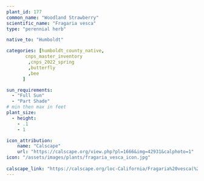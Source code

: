 ```yaml
---
plant_id: 177 
common_name: "Woodland Strawberry"
scientific_name: "Fragaria vesca"
type: "perennial herb"

native_to: "Humboldt"

categories: [humboldt_county_native,
       cnps_master_inventory
        ,cnps_2022_spring
        ,butterfly
        ,bee
      ]

sun_requirements:
  - "Full Sun"
  - "Part Shade"
# min then max in feet
plant_size:
  - height: 
    - .1 
    - 1

icon_attribution: 
    name: "Calscape"
    url: "https://calscape.org/view.php?pl=1666&img=42931&calphoto=1"
icon: "/assets/images/plants/fragaria_vesca_icon.jpg"
 
calscape_link: "https://calscape.org/loc-California/Fragaria%20vesca(%20)"
---
```









